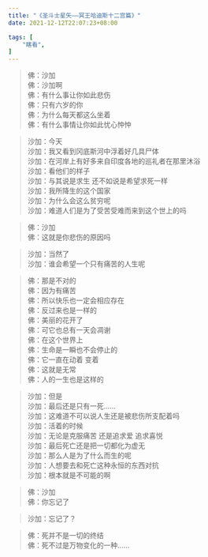 ```yaml
---
title: "《圣斗士星矢——冥王哈迪斯十二宫篇》"
date: 2021-12-12T22:07:23+08:00

tags: [
    "瞎看",
]
---
```


> 佛：沙加  
> 佛：沙加啊  
> 佛：有什么事让你如此悲伤  
> 佛：只有六岁的你  
> 佛：为什么每天都这么坐着  
> 佛：有什么事情让你如此忧心忡忡  


> 沙加：今天  
> 沙加：我又看到冈底斯河中浮着好几具尸体  
> 沙加：在河岸上有好多来自印度各地的巡礼者在那里沐浴  
> 沙加：看他们的样子  
> 沙加：与其说是求生 还不如说是希望求死一样  
> 沙加：我所降生的这个国家  
> 沙加：为什么会这么贫穷呢  
> 沙加：难道人们是为了受苦受难而来到这个世上的吗  

> 佛：沙加  
> 佛：这就是你悲伤的原因吗  

> 沙加：当然了  
> 沙加：谁会希望一个只有痛苦的人生呢  

> 佛：那是不对的  
> 佛：因为有痛苦  
> 佛：所以快乐也一定会相应存在  
> 佛：反过来也是一样的  
> 佛：美丽的花开了  
> 佛：可它也总有一天会凋谢  
> 佛：在这个世界上  
> 佛：生命是一瞬也不会停止的  
> 佛：它一直在动着 变着  
> 佛：这就是无常  
> 佛：人的一生也是这样的  

> 沙加：但是  
> 沙加：最后还是只有一死……  
> 沙加：这难道不可以说人生还是被悲伤所支配着吗  
> 沙加：活着的时候  
> 沙加：无论是克服痛苦 还是追求爱 追求喜悦  
> 沙加：最后死亡还是把一切都化为虚无    
> 沙加：那么人是为了什么而生的呢  
> 沙加：人想要去和死亡这种永恒的东西对抗  
> 沙加：根本就是不可能的啊  

> 佛：沙加  
> 佛：你忘记了  

> 沙加：忘记了？  

> 佛：死并不是一切的终结  
> 佛：死不过是万物变化的一种……





















